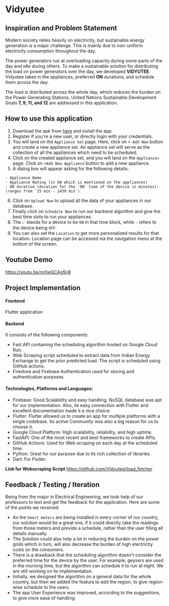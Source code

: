 # Vidyutee

## Inspiration and Problem Statement
Modern society relies heavily on electricity, but sustainable energy generation is a major challenge. This is mainly due to non-uniform electricity consumption throughout the day.

The power generators run at overloading capacity during some parts of the day and idle during others. To make a sustainable solution for distributing the load on power generators over the day, we developed **VIDYUTEE**. Vidyutee takes in the appliances, preferred **ON** durations, and schedule them across the day.

The load is distributed across the whole day, which reduces the burden on the Power Generating Stations. United Nations Sustainable Development Goals **7, 9, 11, and 12** are addressed in this application.

## How to use this application
1. Download the apk from [here](https://github.com/Vidyutee/vidyutee/releases/tag/preliminary-version) and install the app.
2. Register if you're a new user, or directly login with your credentials.
3. You will land on the `Appliance Set` page. Here, click on `+ Add New` button and create a new appliance set. An appliance set will serve as the collection of all the appliances which need to be scheduled.
4. Click on the created appliance set, and you will land on the `Appliances` page. Click on `+Add New Appliance` button to add a new appliance.
5. A dialog box will appear asking for the following details:
  ```
  - Appliance Name
  - Appliance Rating (in kW which is mentioned on the appliances)
  - ON duration (duration for the `ON` time of the device in minutes): (ranges from `15 min - 1439 min`)
  ```
6. Click on `Upload Now` to upload all the data of your appliances in our database.
7. Finally click on `Schedule Now` to run our backend algorithm and give the best time slots to run your appliances.
8. The :bulb: stands for a device to be `ON` in that time block, while `-` refers to the device being `OFF`.
9. You can also set the `Location` to get more personalized results for that location. Location page can be accessed via the navigation menu at the bottom of the screen.

## Youtube Demo
https://youtu.be/nn1wQCAg5n8

## Project Implementation

#### Frontend
Flutter application

#### Backend
It consists of the following components:
- Fast API containing the scheduling algorithm hosted on Google Cloud Run.
- Web Scraping script scheduled to extract data from Indian Energy Exchange to get the prior predicted load. The script is scheduled using GitHub actions.
- Firestore and Firebase Authentication used for storing and authentication purposes.

#### Technologies, Platforms and Languages:
- Firebase: Good Scalability and easy handling. NoSQL database was apt for our implementation. Also, its easy connection with Flutter and excellent documentation made it a nice choice.
- Flutter: Flutter allowed us to create an app for multiple platforms with a single codebase. Its active Community was also a big reason for us to choose it.
- Google Cloud Platform: High scalability, reliability, and high uptime.
- FastAPI: One of the most recent and best frameworks to create APIs.
- GitHub Actions: Used for Web scraping on each day at the scheduled time.
- Python: Great for our purpose due to its rich collection of libraries.
- Dart: For Flutter.

**Link for Webscraping Script**
https://github.com/Vidyutee/load_fetcher

## Feedback / Testing / Iteration
Being from the major in Electrical Engineering, we took help of our professors to test and get the feedback for the application. Here are some of the points we received:

- As the `Smart meters` are being installed in every corner of our country, our solution would be a great one, if it could directly take the readings from those meters and provide a schedule, rather than the user filling all details manually.
- The Solution could also help a lot in reducing the burden on the power grids which in turn, will also decrease the burden of high electricity costs on the consumers.
- There is a drawback that the scheduling algorithm doesn't consider the preferred time for the device by the user. For example, geysers are used in the morning time, but the algorithm can schedule it to run at night. We are still working on its implementation.
- Initially, we designed the algorithm on a general data for the whole country, but then we added the feature to add the region, to give region-wise schedule to the users.
- The app User Experience was improved, according to the suggestions, to give more ease of handling.



